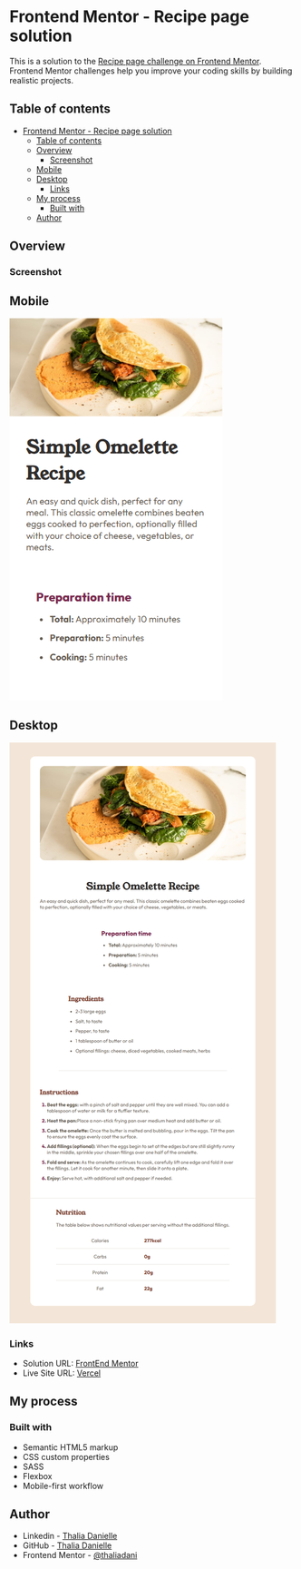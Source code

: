 # Frontend Mentor - Recipe page solution

This is a solution to the [Recipe page challenge on Frontend Mentor](https://www.frontendmentor.io/challenges/recipe-page-KiTsR8QQKm). Frontend Mentor challenges help you improve your coding skills by building realistic projects. 

## Table of contents

- [Frontend Mentor - Recipe page solution](#frontend-mentor---recipe-page-solution)
  - [Table of contents](#table-of-contents)
  - [Overview](#overview)
    - [Screenshot](#screenshot)
  - [Mobile](#mobile)
  - [Desktop](#desktop)
    - [Links](#links)
  - [My process](#my-process)
    - [Built with](#built-with)
  - [Author](#author)

## Overview

### Screenshot

## Mobile

![alt text](image-1.png)

## Desktop

![alt text](image.png)

### Links

- Solution URL: [FrontEnd Mentor](https://www.frontendmentor.io/challenges/recipe-page-KiTsR8QQKm/hub?share=true)
- Live Site URL: [Vercel](https://recipe-page-eosin-six.vercel.app/)

## My process

### Built with

- Semantic HTML5 markup
- CSS custom properties
- SASS
- Flexbox
- Mobile-first workflow

## Author

- Linkedin - [Thalia Danielle](https://www.linkedin.com/in/thalia-danielle-21b968221/)
- GitHub - [Thalia Danielle](https://github.com/thaliadani)
- Frontend Mentor - [@thaliadani](https://www.frontendmentor.io/profile/thaliadani)
